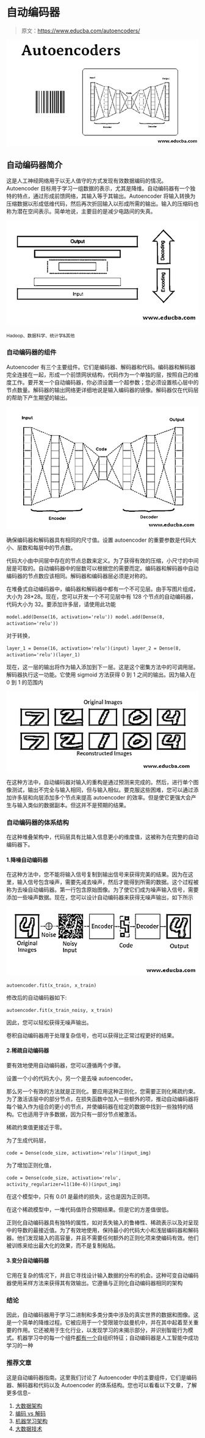 # 自动编码器

> 原文：<https://www.educba.com/autoencoders/>

![Autoencoders](img/4a4a6b941e531868ca38a42f53c01a5d.png)



## 自动编码器简介

这是人工神经网络用于以无人值守的方式发现有效数据编码的情况。Autoencoder 目标用于学习一组数据的表示，尤其是降维。自动编码器有一个独特的特点，通过形成前馈网络，其输入等于其输出。Autoencoder 将输入转换为压缩数据以形成低维代码，然后再次折回输入以形成所需的输出。输入的压缩码也称为潜在空间表示。简单地说，主要目的是减少电路间的失真。

![Autoencoders 2](img/a8c2b726fc022160ab8aacf7e2a5e020.png)



<small>Hadoop、数据科学、统计学&其他</small>

### 自动编码器的组件

Autoencoder 有三个主要组件。它们是编码器、解码器和代码。编码器和解码器完全连接在一起，形成一个前馈网状结构，代码作为一个单独的层，按照自己的维度工作。要开发一个自动编码器，你必须设置一个超参数；您必须设置核心层中的节点数量。解码器的输出网络更详细地说是输入编码器的镜像。解码器仅在代码层的帮助下产生期望的输出。

![Encoder - Decoder](img/07390f6673e5fb8d696c49272fcd46f7.png)



确保编码器和解码器具有相同的尺寸值。设置 autoencoder 的重要参数是代码大小、层数和每层中的节点数。

代码大小由中间层中存在的节点总数来定义。为了获得有效的压缩，小尺寸的中间层是可取的。自动编码器中的层数可以根据您的需要而定。编码器和解码器中自动编码器的节点数应该相同。解码器和编码器层必须是对称的。

在堆叠式自动编码器中，编码器和解码器中都有一个不可见层。由手写图片组成，大小为 28*28。现在，您可以开发一个不可见层中有 128 个节点的自动编码器，代码大小为 32。要添加许多层，请使用此功能

`model.add(Dense(16, activation='relu'))
model.add(Dense(8, activation='relu'))`

对于转换，

`layer_1 = Dense(16, activation='relu')(input)
layer_2 = Dense(8, activation='relu')(layer_1)`

现在，这一层的输出将作为输入添加到下一层。这是这个密集方法中的可调用层。解码器执行这一功能。它使用 sigmoid 方法获得 0 到 1 之间的输出。因为输入在 0 到 1 的范围内

![Original Images](img/94a0658bb5f04917e1580a5ef91516a3.png)



在这种方法中，自动编码器对输入的重构是通过预测来完成的。然后，进行单个图像测试，输出不完全与输入相同，但与输入相似。要克服这些困难，您可以通过添加许多层和向层添加多个节点来提高 autoencoder 的效率。但是使它更强大会产生与输入类似的数据副本。但这并不是预期的结果。

### 自动编码器的体系结构

在这种堆叠架构中，代码层具有比输入信息更小的维度值，这被称为在完整的自动编码器下。

#### 1.降噪自动编码器

在这种方法中，您不能将输入信号复制到输出信号来获得完美的结果。因为在这里，输入信号包含噪声，需要先减去噪声，然后才能得到所需的数据。这个过程被称为去噪自动编码器。第一行包含原始图像。为了使它们成为噪声输入信号，需要添加一些噪声数据。现在，您可以设计自动编码器来获得无噪声输出，如下所示

![Autoencoders 4](img/2a90b2f1f9e21909c0ab56a3849759df.png)



`autoencoder.fit(x_train, x_train)`

修改后的自动编码器如下:

`autoencoder.fit(x_train_noisy, x_train)`

因此，您可以轻松获得无噪声输出。

卷积自动编码器用于处理复杂信号，也可以获得比正常过程更好的结果。

#### 2.稀疏自动编码器

要有效地使用自动编码器，您可以遵循两个步骤。

设置一个小的代码大小，另一个是去噪 autoencoder。

那么另一个有效的方法就是正则化。要应用这种正则化，您需要正则化稀疏约束。为了激活该层中的部分节点，在损失函数中加入一些额外的项，推动自动编码器将每个输入作为组合的更小的节点，并使编码器在给定的数据中找到一些独特的结构。它也适用于许多数据，因为只有一部分节点被激活。

稀疏约束值更接近于零。

为了生成代码层，

`code = Dense(code_size, activation='relu')(input_img)`

为了增加正则化值，

`code = Dense(code_size, activation='relu', activity_regularizer=l1(10e-6))(input_img)`

在这个模型中，只有 0.01 是最终的损失，这也是因为正则项。

在这个稀疏模型中，一堆代码值符合预期结果。但是它的方差值很低。

正则化自动编码器具有独特的属性，如对丢失输入的鲁棒性、稀疏表示以及对呈现中的导数的最接近值。为了有效地使用，保持最小的代码大小和浅层编码器和解码器。他们发现输入的高容量，并且不需要任何额外的正则化项来使编码有效。他们被训练来给出最大化的效果，而不是复制粘贴。

#### 3.变分自动编码器

它用在复杂的情况下，并且它寻找设计输入数据的分布的机会。这种可变自动编码器使用采样方法来获得其有效输出。它遵循与正则化自动编码器相同的架构

### 结论

因此，自动编码器用于学习二进制和多类分类中涉及的真实世界的数据和图像。这是一个简单的降维过程。它被应用于一个受限玻尔兹曼机中，并在其中起着至关重要的作用。它还被用于生化行业，以发现学习的未揭示部分，并识别智能行为模式。机器学习中的每一个组件[都有一个](https://www.educba.com/what-is-machine-learning/)自组织特征；自动编码器是人工智能中成功学习的一种

### 推荐文章

这是自动编码器指南。这里我们讨论了 Autoencoder 中的主要组件，它们是编码器、解码器和代码以及 Autoencoder 的体系结构。您也可以看看以下文章，了解更多信息–

1.  [大数据架构](https://www.educba.com/big-data-architecture/)
2.  [编码 vs 解码](https://www.educba.com/encoding-vs-decoding/)
3.  [机器学习架构](https://www.educba.com/machine-learning-architecture/)
4.  [大数据技术](https://www.educba.com/big-data-technologies/)





